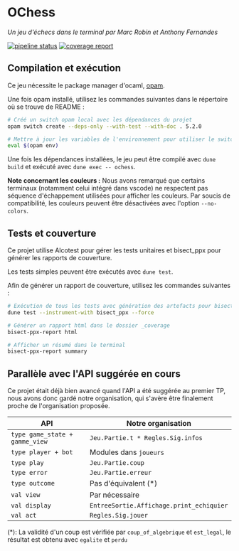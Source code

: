 # OChess

*Un jeu d'échecs dans le terminal par Marc Robin et Anthony Fernandes*

[![pipeline status](https://moule.informatique.univ-paris-diderot.fr/marc-anthony-ocaml/ochess/badges/master/pipeline.svg)](https://moule.informatique.univ-paris-diderot.fr/marc-anthony-ocaml/ochess/-/commits/master)
[![coverage report](https://moule.informatique.univ-paris-diderot.fr/marc-anthony-ocaml/ochess/badges/master/coverage.svg)](https://moule.informatique.univ-paris-diderot.fr/marc-anthony-ocaml/ochess/-/commits/master)

## Compilation et exécution

Ce jeu nécessite le package manager d'ocaml, [opam](https://opam.ocaml.org).

Une fois opam installé, utilisez les commandes suivantes dans le répertoire où
se trouve de README :

```bash
# Créé un switch opam local avec les dépendances du projet
opam switch create --deps-only --with-test --with-doc . 5.2.0

# Mettre à jour les variables de l'environnement pour utiliser le switch local
eval $(opam env)
```

Une fois les dépendances installées, le jeu peut être compilé avec `dune build`
et exécuté avec `dune exec -- ochess`.

**Note concernant les couleurs :** Nous avons remarqué que certains terminaux
(notamment celui intégré dans vscode) ne respectent pas séquence d'échappement
utilisées pour afficher les couleurs. Par soucis de compatibilité, les couleurs
peuvent être désactivées avec l'option `--no-colors`.

## Tests et couverture

Ce projet utilise Alcotest pour gérer les tests unitaires et bisect_ppx pour
générer les rapports de couverture.

Les tests simples peuvent être exécutés avec `dune test`.

Afin de générer un rapport de couverture, utilisez les commandes suivantes :

```bash
# Exécution de tous les tests avec génération des artefacts pour bisect_ppx
dune test --instrument-with bisect_ppx --force

# Générer un rapport html dans le dossier _coverage
bisect-ppx-report html

# Afficher un résumé dans le terminal
bisect-ppx-report summary
```

## Parallèle avec l'API suggérée en cours

Ce projet était déjà bien avancé quand l'API a été suggérée au premier TP, nous
avons donc gardé notre organisation, qui s'avère être finalement proche de
l'organisation proposée.

| API                            | Notre organisation                       |
| ------------------------------ | ---------------------------------------- |
| `type game_state + gamme_view` | `Jeu.Partie.t * Regles.Sig.infos`        |
| `type player + bot`            | Modules dans `joueurs`                   |
| `type play`                    | `Jeu.Partie.coup`                        |
| `type error`                   | `Jeu.Partie.erreur`                      |
| `type outcome`                 | Pas d'équivalent (*)                     |
| `val view`                     | Par nécessaire                           |
| `val display`                  | `EntreeSortie.Affichage.print_echiquier` |
| `val act`                      | `Regles.Sig.jouer`                       |

(*): La validité d'un coup est vérifiée par `coup_of_algebrique` et `est_legal`,
le résultat est obtenu avec `egalite` et `perdu`
